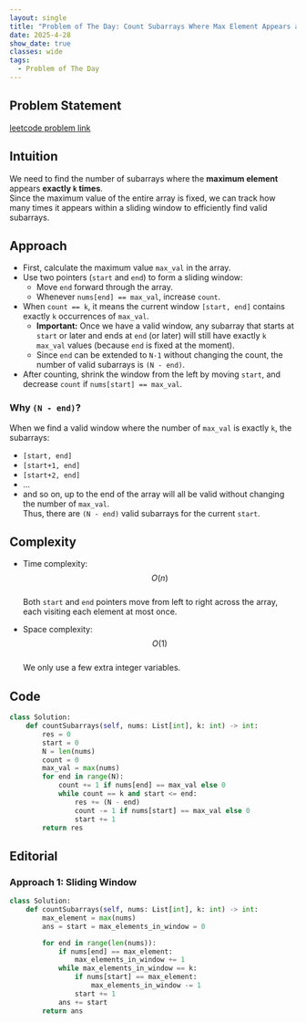```yaml
---
layout: single
title: "Problem of The Day: Count Subarrays Where Max Element Appears at Least K Times"
date: 2025-4-28
show_date: true
classes: wide
tags:
  - Problem of The Day
---
```


## Problem Statement

[leetcode problem link](https://leetcode.com/problems/find-players-with-zero-or-one-losses/description/)

## Intuition

We need to find the number of subarrays where the **maximum element** appears **exactly `k` times**.  
Since the maximum value of the entire array is fixed, we can track how many times it appears within a sliding window to efficiently find valid subarrays.

## Approach

- First, calculate the maximum value `max_val` in the array.
- Use two pointers (`start` and `end`) to form a sliding window:
  - Move `end` forward through the array.
  - Whenever `nums[end] == max_val`, increase `count`.
- When `count == k`, it means the current window `[start, end]` contains exactly `k` occurrences of `max_val`.
  - **Important:** Once we have a valid window, any subarray that starts at `start` or later and ends at `end` (or later) will still have exactly `k` `max_val` values (because `end` is fixed at the moment).
  - Since `end` can be extended to `N-1` without changing the count, the number of valid subarrays is `(N - end)`.
- After counting, shrink the window from the left by moving `start`, and decrease `count` if `nums[start] == max_val`.

### Why `(N - end)`?

When we find a valid window where the number of `max_val` is exactly `k`, the subarrays:

- `[start, end]`
- `[start+1, end]`
- `[start+2, end]`
- ...
- and so on, up to the end of the array
  will all be valid without changing the number of `max_val`.  
  Thus, there are `(N - end)` valid subarrays for the current `start`.

## Complexity

- Time complexity:  
  $$O(n)$$  
  Both `start` and `end` pointers move from left to right across the array, each visiting each element at most once.

- Space complexity:  
  $$O(1)$$  
  We only use a few extra integer variables.

## Code

```python
class Solution:
    def countSubarrays(self, nums: List[int], k: int) -> int:
        res = 0
        start = 0
        N = len(nums)
        count = 0
        max_val = max(nums)
        for end in range(N):
            count += 1 if nums[end] == max_val else 0
            while count == k and start <= end:
                res += (N - end)
                count -= 1 if nums[start] == max_val else 0
                start += 1
        return res
```

## Editorial

### Approach 1: Sliding Window

```python
class Solution:
    def countSubarrays(self, nums: List[int], k: int) -> int:
        max_element = max(nums)
        ans = start = max_elements_in_window = 0

        for end in range(len(nums)):
            if nums[end] == max_element:
                max_elements_in_window += 1
            while max_elements_in_window == k:
                if nums[start] == max_element:
                    max_elements_in_window -= 1
                start += 1
            ans += start
        return ans
```
